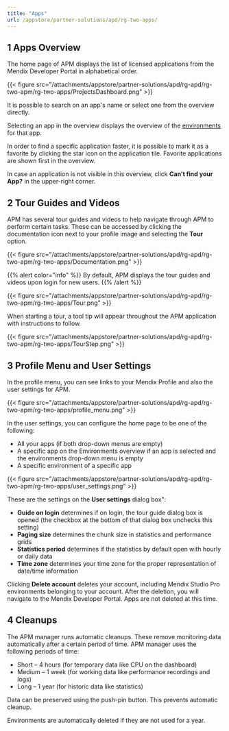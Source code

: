 ```yaml
---
title: "Apps"
url: /appstore/partner-solutions/apd/rg-two-apps/
---
```


## 1 Apps Overview

The home page of APM displays the list of licensed applications from the Mendix Developer Portal in alphabetical order.

{{< figure src="/attachments/appstore/partner-solutions/apd/rg-apd/rg-two-apm/rg-two-apps/ProjectsDashboard.png" >}}

It is possible to search on an app's name or select one from the overview directly.

Selecting an app in the overview displays the overview of the [environments](/appstore/partner-solutions/apd/rg-two-environments/) for that app.

In order to find a specific application faster, it is possible to mark it as a favorite by clicking the star icon on the application tile. Favorite applications are shown first in the overview.

In case an application is not visible in this overview, click **Can’t find your App?** in the upper-right corner.

## 2 Tour Guides and Videos

APM has several tour guides and videos to help navigate through APM to perform certain tasks. These can be accessed by clicking the documentation icon next to your profile image and selecting the **Tour** option.

{{< figure src="/attachments/appstore/partner-solutions/apd/rg-apd/rg-two-apm/rg-two-apps/Documentation.png" >}}

{{% alert color="info" %}}
By default, APM displays the tour guides and videos upon login for new users.
{{% /alert %}}

{{< figure src="/attachments/appstore/partner-solutions/apd/rg-apd/rg-two-apm/rg-two-apps/Tour.png" >}}

When starting a tour, a tool tip will appear throughout the APM application with instructions to follow.

{{< figure src="/attachments/appstore/partner-solutions/apd/rg-apd/rg-two-apm/rg-two-apps/TourStep.png" >}}

## 3 Profile Menu and User Settings

In the profile menu, you can see links to your Mendix Profile and also the user settings for APM.

{{< figure src="/attachments/appstore/partner-solutions/apd/rg-apd/rg-two-apm/rg-two-apps/profile_menu.png" >}}

In the user settings, you can configure the home page to be one of the following:

* All your apps (if both drop-down menus are empty)
* A specific app on the Environments overview if an app is selected and the environments drop-down menu is empty
* A specific environment of a specific app

{{< figure src="/attachments/appstore/partner-solutions/apd/rg-apd/rg-two-apm/rg-two-apps/user_settings.png" >}}

These are the settings on the **User settings** dialog box":

* **Guide on login** determines if on login, the tour guide dialog box is opened (the checkbox at the bottom of that dialog box unchecks this setting)
* **Paging size** determines the chunk size in statistics and performance grids
* **Statistics period** determines if the statistics by default open with hourly or daily data
* **Time zone** determines your time zone for the proper representation of date/time information

Clicking **Delete account** deletes your account, including Mendix Studio Pro environments belonging to your account. After the deletion, you will navigate to the Mendix Developer Portal. Apps are not deleted at this time.

## 4 Cleanups

The APM manager runs automatic cleanups. These remove monitoring data automatically after a certain period of time. APM manager uses the following periods of time:

* Short – 4 hours (for temporary data like CPU on the dashboard)
* Medium – 1 week (for working data like performance recordings and logs)
* Long – 1 year (for historic data like statistics)

Data can be preserved using the push-pin button. This prevents automatic cleanup.

Environments are automatically deleted if they are not used for a year.
